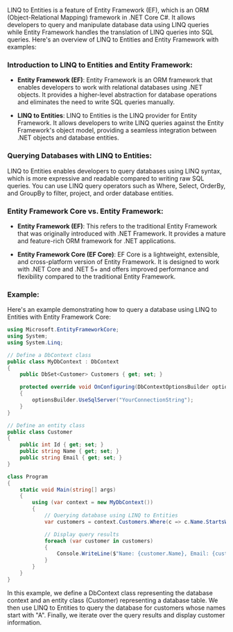 LINQ to Entities is a feature of Entity Framework (EF), which is an ORM (Object-Relational Mapping) framework in .NET Core C#. It allows developers to query and manipulate database data using LINQ queries while Entity Framework handles the translation of LINQ queries into SQL queries. Here's an overview of LINQ to Entities and Entity Framework with examples:

### Introduction to LINQ to Entities and Entity Framework:

- **Entity Framework (EF)**: Entity Framework is an ORM framework that enables developers to work with relational databases using .NET objects. It provides a higher-level abstraction for database operations and eliminates the need to write SQL queries manually.

- **LINQ to Entities**: LINQ to Entities is the LINQ provider for Entity Framework. It allows developers to write LINQ queries against the Entity Framework's object model, providing a seamless integration between .NET objects and database entities.

### Querying Databases with LINQ to Entities:

LINQ to Entities enables developers to query databases using LINQ syntax, which is more expressive and readable compared to writing raw SQL queries. You can use LINQ query operators such as Where, Select, OrderBy, and GroupBy to filter, project, and order database entities.

### Entity Framework Core vs. Entity Framework:

- **Entity Framework (EF)**: This refers to the traditional Entity Framework that was originally introduced with .NET Framework. It provides a mature and feature-rich ORM framework for .NET applications.

- **Entity Framework Core (EF Core)**: EF Core is a lightweight, extensible, and cross-platform version of Entity Framework. It is designed to work with .NET Core and .NET 5+ and offers improved performance and flexibility compared to the traditional Entity Framework.

### Example:

Here's an example demonstrating how to query a database using LINQ to Entities with Entity Framework Core:

```csharp
using Microsoft.EntityFrameworkCore;
using System;
using System.Linq;

// Define a DbContext class
public class MyDbContext : DbContext
{
    public DbSet<Customer> Customers { get; set; }

    protected override void OnConfiguring(DbContextOptionsBuilder optionsBuilder)
    {
        optionsBuilder.UseSqlServer("YourConnectionString");
    }
}

// Define an entity class
public class Customer
{
    public int Id { get; set; }
    public string Name { get; set; }
    public string Email { get; set; }
}

class Program
{
    static void Main(string[] args)
    {
        using (var context = new MyDbContext())
        {
            // Querying database using LINQ to Entities
            var customers = context.Customers.Where(c => c.Name.StartsWith("A")).ToList();

            // Display query results
            foreach (var customer in customers)
            {
                Console.WriteLine($"Name: {customer.Name}, Email: {customer.Email}");
            }
        }
    }
}
```

In this example, we define a DbContext class representing the database context and an entity class (Customer) representing a database table. We then use LINQ to Entities to query the database for customers whose names start with "A". Finally, we iterate over the query results and display customer information.